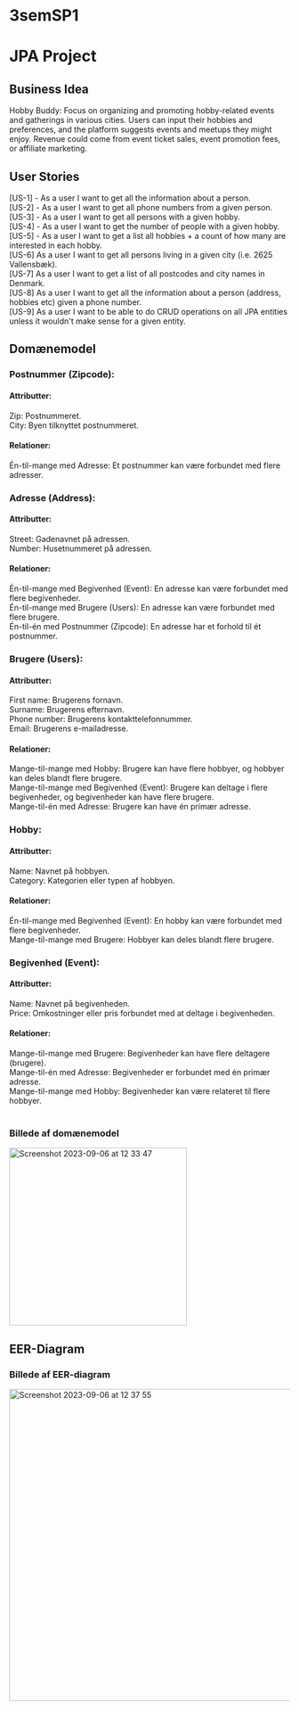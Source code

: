 # 3semSP1
<h1>JPA Project</h1>
<h2>Business Idea</h2>
Hobby Buddy: Focus on organizing and promoting hobby-related events and gatherings in various cities. Users can input their hobbies and preferences, and the platform suggests events and meetups they might enjoy. Revenue could come from event ticket sales, event promotion fees, or affiliate marketing. </br>

<h2>User Stories</h2>
[US-1] - As a user I want to get all the information about a person. </br>
[US-2] - As a user I want to get all phone numbers from a given person. </br>
[US-3] - As a user I want to get all persons with a given hobby. </br>
[US-4] - As a user I want to get the number of people with a given hobby. </br>
[US-5] - As a user I want to get a list all hobbies + a count of how many are interested in each hobby. </br>
[US-6] As a user I want to get all persons living in a given city (i.e. 2625 Vallensbæk). </br>
[US-7] As a user I want to get a list of all postcodes and city names in Denmark. </br>
[US-8] As a user I want to get all the information about a person (address, hobbies etc) given a phone number. </br>
[US-9] As a user I want to be able to do CRUD operations on all JPA entities unless it wouldn't make sense for a given entity. </br>


<h2>Domænemodel</h2>
<h3>Postnummer (Zipcode): </h3>

<h4>Attributter:</h4>
Zip: Postnummeret.</br>
City: Byen tilknyttet postnummeret.</br>
<h4>Relationer:</h4>
Én-til-mange med Adresse: Et postnummer kan være forbundet med flere adresser.</br>

<h3>Adresse (Address):</h3>

<h4>Attributter:</h4>
Street: Gadenavnet på adressen.</br>
Number: Husetnummeret på adressen.</br>
<h4>Relationer:</h4>
Én-til-mange med Begivenhed (Event): En adresse kan være forbundet med flere begivenheder.</br>
Én-til-mange med Brugere (Users): En adresse kan være forbundet med flere brugere.</br>
Én-til-én med Postnummer (Zipcode): En adresse har et forhold til ét postnummer.</br>

<h3>Brugere (Users):</h3>

<h4>Attributter:</h4>
First name: Brugerens fornavn.</br>
Surname: Brugerens efternavn.</br>
Phone number: Brugerens kontakttelefonnummer.</br>
Email: Brugerens e-mailadresse.</br>
<h4>Relationer:</h4>
Mange-til-mange med Hobby: Brugere kan have flere hobbyer, og hobbyer kan deles blandt flere brugere.</br>
Mange-til-mange med Begivenhed (Event): Brugere kan deltage i flere begivenheder, og begivenheder kan have flere brugere.</br>
Mange-til-én med Adresse: Brugere kan have én primær adresse.</br>

<h3>Hobby:</h3>

<h4>Attributter:</h4>
Name: Navnet på hobbyen.</br>
Category: Kategorien eller typen af hobbyen.</br>
<h4>Relationer:</h4>
Én-til-mange med Begivenhed (Event): En hobby kan være forbundet med flere begivenheder.</br>
Mange-til-mange med Brugere: Hobbyer kan deles blandt flere brugere.</br>

<h3>Begivenhed (Event):</h3>

<h4>Attributter:</h4>
Name: Navnet på begivenheden.</br>
Price: Omkostninger eller pris forbundet med at deltage i begivenheden.</br>
<h4>Relationer:</h4>
Mange-til-mange med Brugere: Begivenheder kan have flere deltagere (brugere).</br>
Mange-til-én med Adresse: Begivenheder er forbundet med én primær adresse.</br>
Mange-til-mange med Hobby: Begivenheder kan være relateret til flere hobbyer.</br>
</br>
<h3>Billede af domænemodel</h3>
<img width="319" alt="Screenshot 2023-09-06 at 12 33 47" src="https://github.com/snadering/3semSP1/assets/113049401/1da48cbe-78c3-492d-9df4-2a4f13433161">
</br>
<h2>EER-Diagram</h2>
<h3>Billede af EER-diagram</h3>
<img width="560" alt="Screenshot 2023-09-06 at 12 37 55" src="https://github.com/snadering/3semSP1/assets/113049401/b91095c7-50bb-4f84-81fa-873109d95554">

